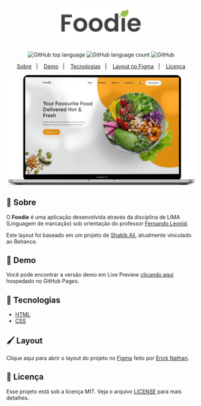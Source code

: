 <h1 align="center">
    <img alt="Logo Foodie" src="github/images/logo.svg" width="220px" />
</h1>

<p align="center">
    <img alt="GitHub top language" src="https://img.shields.io/github/languages/top/ErickNathan/projeto-foodie?style=flat-square">
    <img alt="GitHub language count" src="https://img.shields.io/github/languages/count/ErickNathan/projeto-foodie?style=flat-square">
    <img alt="GitHub" src="https://img.shields.io/github/license/ErickNathan/projeto-foodie?style=flat-square"> 
    
</p>
<p align="center">
  <a href="#bookmark-sobre">Sobre</a>&nbsp;&nbsp;&nbsp;|&nbsp;&nbsp;&nbsp;
  <a href="#robot-demo">Demo</a>&nbsp;&nbsp;&nbsp;|&nbsp;&nbsp;&nbsp;
  <a href="#rocket-tecnologias">Tecnologias</a>&nbsp;&nbsp;&nbsp;|&nbsp;&nbsp;&nbsp;
  <a href="#paintbrush-layout">Layout no Figma</a>&nbsp;&nbsp;&nbsp;|&nbsp;&nbsp;&nbsp;
  <a href="#memo-licença">Licença</a>
</p>

<p align="center">
  <img alt="Mockup do projeto" width="650px" src="github/images/mockup.png" />
<p>

## :bookmark: Sobre

O **Foodie** é uma aplicação desenvolvida através da disciplina de LIMA (Linguagem de marcação) sob orientação do professor [Fernando Leonid](https://github.com/fernandoleonid).

Este layout foi baseado em um projeto de [Shakib Ali](https://www.behance.net/Shakibali), atualmente vinculado ao Behance.

## :robot: Demo

Você pode encontrar a versão demo em Live Preview [clicando aqui](
ericknathan.github.io/projeto-foodie/ ) hospedado no GitHub Pages.

## :rocket: Tecnologias

-  [HTML](https://developer.mozilla.org/pt-BR/docs/Web/HTML/)
-  [CSS](https://developer.mozilla.org/pt-BR/docs/Web/CSS/)

## :paintbrush: Layout

Clique aqui para abrir o layout do projeto no [Figma](https://www.figma.com/file/EmiscgdjSjOqOn1P4uN7UT/Foodie-Layout?node-id=25%3A138) feito por [Erick Nathan](https://www.github.com/ericknathan/).

## :memo: Licença

Esse projeto está sob a licença MIT. Veja o arquivo [LICENSE](LICENSE) para mais detalhes.

